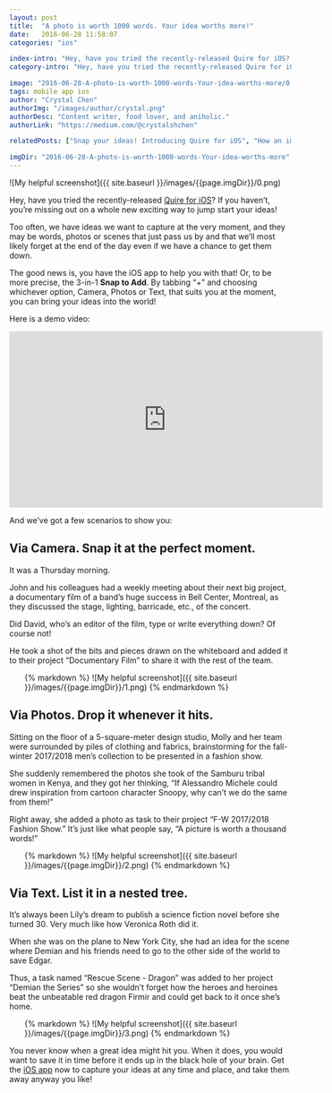 ```yaml
---
layout: post
title:  "A photo is worth 1000 words. Your idea worths more!"
date:   2016-06-28 11:58:07
categories: "ios"

index-intro: "Hey, have you tried the recently-released Quire for iOS? If you haven’t, you’re missing out on a whole new exciting way to jump start your ideas! Too often, we have ideas we want to capture at the very moment, and they may be words, photos or scenes that just pass us by and that we’ll most likely forget at the end of the day..."
category-intro: "Hey, have you tried the recently-released Quire for iOS? If you haven’t, you’re missing out on a whole new exciting way to jump start your ideas..."

image: "2016-06-28-A-photo-is-worth-1000-words-Your-idea-worths-more/0.png"
tags: mobile app ios
author: "Crystal Chen"
authorImg: "/images/author/crystal.png"
authorDesc: "Content writer, food lover, and aniholic."
authorLink: "https://medium.com/@crystalshchen"

relatedPosts: ["Snap your ideas! Introducing Quire for iOS", "How an impossible mission was made possible"]

imgDir: "2016-06-28-A-photo-is-worth-1000-words-Your-idea-worths-more"
---
```



![My helpful screenshot]({{ site.baseurl }}/images/{{page.imgDir}}/0.png)

Hey, have you tried the recently-released [Quire for iOS](https://itunes.apple.com/app/id1095193897)? If you haven’t, you’re missing out on a whole new exciting way to jump start your ideas!

Too often, we have ideas we want to capture at the very moment, and they may be words, photos or scenes that just pass us by and that we’ll most likely forget at the end of the day even if we have a chance to get them down.

The good news is, you have the iOS app to help you with that! Or, to be more precise, the 3-in-1 **Snap to Add**. By tabbing “+” and choosing whichever option, Camera, Photos or Text, that suits you at the moment, you can bring your ideas into the world!

Here is a demo video:

<center><iframe width="560" height="315" src="https://www.youtube.com/embed/9sySNM6HcUU" frameborder="0" allowfullscreen></iframe></center>

And we’ve got a few scenarios to show you:

## Via Camera. Snap it at the perfect moment. 

It was a Thursday morning.

John and his colleagues had a weekly meeting about their next big project, a documentary film of a band’s huge success in Bell Center, Montreal, as they discussed the stage, lighting, barricade, etc., of the concert.

Did David, who’s an editor of the film, type or write everything down? Of course not!

He took a shot of the bits and pieces drawn on the whiteboard and added it to their project “Documentary Film” to share it with the rest of the team.

<div style="max-width: 450; max-height: 288; margin: 0 auto;">
{% markdown %}
![My helpful screenshot]({{ site.baseurl }}/images/{{page.imgDir}}/1.png)
{% endmarkdown %}
</div>

## Via Photos. Drop it whenever it hits.

Sitting on the floor of a 5-square-meter design studio, Molly and her team were surrounded by piles of clothing and fabrics, brainstorming for the fall-winter 2017/2018 men’s collection to be presented in a fashion show.

She suddenly remembered the photos she took of the Samburu tribal women in Kenya, and they got her thinking, “If Alessandro Michele could drew inspiration from cartoon character Snoopy, why can’t we do the same from them!”

Right away, she added a photo as task to their project “F-W 2017/2018 Fashion Show.” It’s just like what people say, “A picture is worth a thousand words!”

<div style="max-width: 450; max-height: 288; margin: 0 auto;">
{% markdown %}
![My helpful screenshot]({{ site.baseurl }}/images/{{page.imgDir}}/2.png)
{% endmarkdown %}
</div>

## Via Text. List it in a nested tree.

It’s always been Lily’s dream to publish a science fiction novel before she turned 30. Very much like how Veronica Roth did it.

When she was on the plane to New York City, she had an idea for the scene where Demian and his friends need to go to the other side of the world to save Edgar.

Thus, a task named “Rescue Scene - Dragon” was added to her project “Demian the Series” so she wouldn’t forget how the heroes and heroines beat the unbeatable red dragon Firmir and could get back to it once she’s home.


<div style="max-width: 450; max-height: 288; margin: 0 auto;">
{% markdown %}
![My helpful screenshot]({{ site.baseurl }}/images/{{page.imgDir}}/3.png)
{% endmarkdown %}
</div>

You never know when a great idea might hit you. When it does, you would want to save it in time before it ends up in the black hole of your brain. Get the [iOS app](https://itunes.apple.com/app/id1095193897) now to capture your ideas at any time and place, and take them away anyway you like!

[jekyll]:      http://jekyllrb.com
[jekyll-gh]:   https://github.com/jekyll/jekyll
[jekyll-help]: https://github.com/jekyll/jekyll-help
